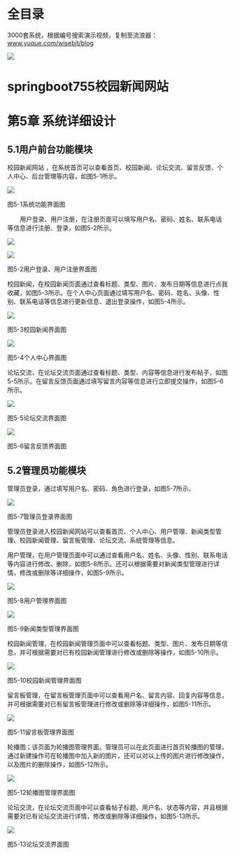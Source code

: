 # 全目录

3000套系统，根据编号搜索演示视频，复制至流浪器：www.yuque.com/wisebit/blog


![](https://bitwise.oss-cn-heyuan.aliyuncs.com/2024/11/06/qq_wechat.png)

# springboot755校园新闻网站

# 第5章 系统详细设计

## 5.1用户前台功能模块

校园新闻网站 ，在系统首页可以查看首页、校园新闻、论坛交流、留言反馈、个人中心、后台管理等内容，如图5-1所示。

![](/md/blog.014.png)

图5-1系统功能界面图



`    `用户登录、用户注册，在注册页面可以填写用户名、密码、姓名、联系电话等信息进行注册、登录，如图5-2所示。

![](/md/blog.015.png)

![](/md/blog.016.png)

图5-2用户登录、用户注册界面图

校园新闻，在校园新闻页面通过查看标题、类型、图片、发布日期等信息进行点我收藏，如图5-3所示。在个人中心页面通过填写用户名、密码、姓名、头像、性别、联系电话等信息进行更新信息、退出登录操作，如图5-4所示。

![](/md/blog.017.png)

图5-3校园新闻界面图

![](/md/blog.018.png)

图5-4个人中心界面图

论坛交流，在论坛交流页面通过查看标题、类型、内容等信息进行发布帖子，如图5-5所示。在留言反馈页面通过填写留言内容等信息进行立即提交操作，如图5-6所示。

![](/md/blog.019.png)

图5-5论坛交流界面图

![](/md/blog.020.png)

图5-6留言反馈界面图



## 5.2管理员功能模块

管理员登录，通过填写用户名、密码、角色进行登录，如图5-7所示。

![](/md/blog.021.png)

图5-7管理员登录界面图

管理员登录进入校园新闻网站可以查看首页、个人中心、用户管理、新闻类型管理、校园新闻管理、留言板管理、论坛交流、系统管理等信息。

用户管理，在用户管理页面中可以通过查看用户名、姓名、头像、性别、联系电话等内容进行修改、删除，如图5-8所示。还可以根据需要对新闻类型管理进行详情，修改或删除等详细操作，如图5-9所示。

![](/md/blog.022.png)

图5-8用户管理界面图

![](/md/blog.023.png)

图5-9新闻类型管理界面图

校园新闻管理，在校园新闻管理页面中可以查看标题、类型、图片、发布日期等信息，并可根据需要对已有校园新闻管理进行修改或删除等操作，如图5-10所示。

![](/md/blog.024.png)

图5-10校园新闻管理界面图

留言板管理，在留言板管理页面中可以查看用户名、留言内容、回复内容等信息，并可根据需要对已有留言板管理进行修改或删除等详细操作，如图5-11所示。

![](/md/blog.025.png)

图5-11留言板管理界面图

轮播图；该页面为轮播图管理界面。管理员可以在此页面进行首页轮播图的管理，通过新建操作可在轮播图中加入新的图片，还可以对以上传的图片进行修改操作，以及图片的删除操作，如图5-12所示。

![](/md/blog.026.png)

图5-12轮播图管理界面图

论坛交流，在论坛交流页面中可以查看帖子标题、用户名、状态等内容，并且根据需要对已有论坛交流进行详情，修改或删除等详细操作，如图5-13所示。

![](/md/blog.027.png)

图5-13论坛交流界面图




